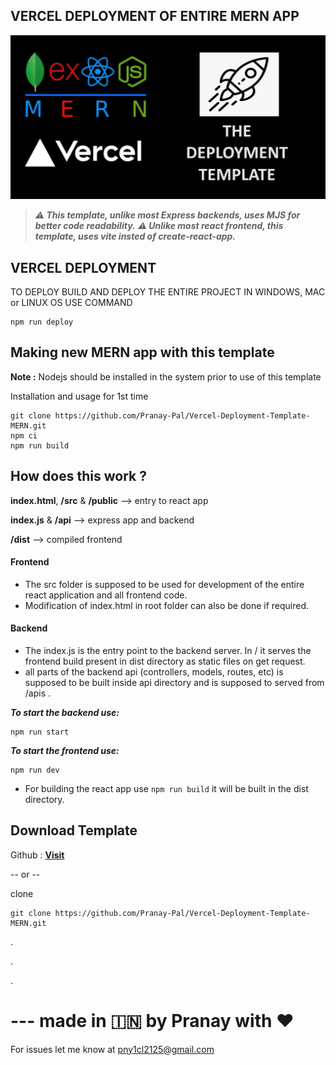 ## VERCEL DEPLOYMENT OF ENTIRE MERN APP

![The Vercel Mern Deployment Image](VMDTI.jpg)

> ***⚠️ This template, unlike most Express backends, uses MJS for better code readability.***
> ***⚠️ Unlike most react frontend, this template, uses vite insted of create-react-app.***
## **VERCEL DEPLOYMENT**
TO DEPLOY BUILD AND DEPLOY THE ENTIRE PROJECT IN WINDOWS, MAC or LINUX OS USE COMMAND
```
npm run deploy
```

## Making new MERN app with this template

**Note :** Nodejs should be installed in the system prior to use of this template

Installation and usage for 1st time
```
git clone https://github.com/Pranay-Pal/Vercel-Deployment-Template-MERN.git
npm ci
npm run build
``` 

## How does this work ?


**index.html**, **/src** & **/public** --> entry to react app

**index.js** & **/api** --> express app and backend

**/dist** --> compiled frontend

#### **Frontend**
- The src folder is supposed to be used for development of the entire react application and all frontend code.
- Modification of index.html in root folder can also be done if required. 
#### **Backend**
- The index.js is the entry point to the backend server. In / it serves the frontend build present in dist directory as static files on get request.
- all parts of the backend api (controllers, models, routes, etc) is supposed to be built inside api directory and is supposed to served from /apis .

***To start the backend use:*** 
```
npm run start
```
***To start the frontend use:*** 
```
npm run dev
```
- For building the react app use  ``` npm run build ``` it will be built in the dist directory.

## Download Template

Github : **[Visit](https://github.com/Pranay-Pal/Vercel-Deployment-Template-MERN)**

-- or --

clone 
``` 
git clone https://github.com/Pranay-Pal/Vercel-Deployment-Template-MERN.git 
```
.

.

.

# --- made in 🇮🇳 by Pranay with ❤️
For issues let me know at <pny1cl2125@gmail.com>
